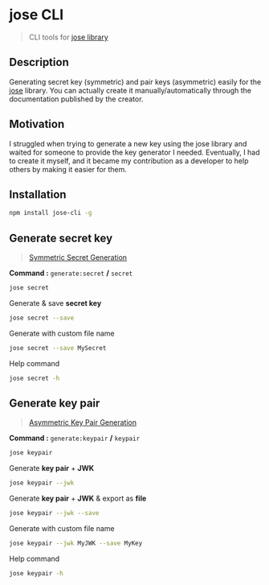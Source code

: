 # jose CLI

> CLI tools for [jose library](https://github.com/panva/jose)

## Description

Generating secret key (symmetric) and pair keys (asymmetric) easily for the [jose](https://github.com/panva/jose) library. You can actually create it manually/automatically through the documentation published by the creator.

## Motivation

I struggled when trying to generate a new key using the jose library and waited for someone to provide the key generator I needed. Eventually, I had to create it myself, and it became my contribution as a developer to help others by making it easier for them.

## Installation

```bash
npm install jose-cli -g
```

## Generate secret key

> [Symmetric Secret Generation](https://github.com/panva/jose/blob/main/docs/functions/key_generate_secret.generateSecret.md)

**Command :** `generate:secret` **/** `secret`

```bash
jose secret
```

Generate & save **secret key**

```bash
jose secret --save
```

Generate with custom file name

```bash
jose secret --save MySecret
```

Help command

```bash
jose secret -h
```

## Generate key pair

> [Asymmetric Key Pair Generation](https://github.com/panva/jose/blob/main/docs/functions/key_generate_key_pair.generateKeyPair.md)

**Command :** `generate:keypair` **/** `keypair`

```bash
jose keypair 
```

Generate **key pair** + **JWK**

```bash
jose keypair --jwk
```

Generate **key pair** + **JWK** & export as **file**

```bash
jose keypair --jwk --save
```

Generate with custom file name

```bash
jose keypair --jwk MyJWK --save MyKey
```

Help command

```bash
jose keypair -h
```
